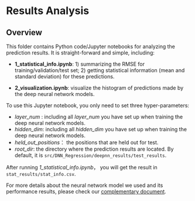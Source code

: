 # Results Analysis



## Overview

This folder contains Python code/Jupyter notebooks for analyzing the prediction results. It is straight-forward and simple, including:


- **1_statistical_info.ipynb**: 1) summarizing the RMSE for training/validation/test set; 2) getting statistical information (mean and standard deviation) for these predictions. 

- **2_visualization.ipynb**: visualize the histogram of predictions made by the deep neural network models.

  

To use this Jupyter notebook, you only need to set three hyper-parameters:

-  *layer_num* : including all *layer_num* you have set up when training the deep neural network models.
-  *hidden_dim*: including all *hidden_dim* you have set up when training the deep neural network models.
-  *held_out_positions*： the positions that are held out for test.
- *root_dir*: the directory where the prediction results are located. By default, it is `src/DNN_Regression/deepnn_results/test_results`.

After running *1_statistical_info.ipynb*， you will get the result in `stat_results/stat_info.csv`.



For more details about the neural network model we used and its performance results, please check our [complementary document](https://github.com/ml-deepai/FAIR-UMN/blob/main/doc/FAIR%20Document%20-%20Identifying%20Interaction%20Location%20in%20SuperCDMS%20Detectors.pdf). 



